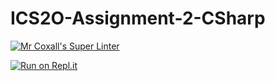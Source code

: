 # ICS2O-Assignment-2-CSharp

[![Mr Coxall's Super Linter](https://github.com/MikeyGloriani/ICS2O-Assignment-2-CSharp/workflows/Mr%20Coxall's%20Super%20Linter/badge.svg)](https://github.com/MikeyGloriani/ICS2O-Assignment-2-CSharp/actions/)

[![Run on Repl.it](https://repl.it/badge/github/MikeyGloriani/ICS2O-Assignment-2-CSharp)](https://repl.it/github/MikeyGloriani/ICS2O-Assignment-2-CSharp)
